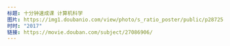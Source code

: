 ```yaml
---
标题: 十分钟速成课 计算机科学
图片: https://img1.doubanio.com/view/photo/s_ratio_poster/public/p2872501169.jpg
时时: "2017"
链接: https://movie.douban.com/subject/27086906/
---
```

